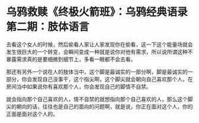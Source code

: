 # 乌鸦救赎《终极火箭班》：乌鸦经典语录第二期：肢体语言

去看这个女人的时候，然后偷看人家让人家发现你在偷看，这一下这个能量场就会发生很巨大的一个转变，会瞬间变成一种就是说你对他有需求，所以说所谓这种不暴露需求真的是要细微到细节上，多看一眼都不会去看。

那还有另外一个说在人的肢体当中，这个脚是最诚实的一部分啊，脚是最诚实的一部分，你会发现自己没事干，这个指尖啊，这个脚尖就会朝向自己喜欢那个人，在房间当中如果说你有喜欢那个人，你会发现自己的脚情不自禁。

就会指向那个自己喜欢的人，情不自禁的就想指向那个自己喜欢的人，那么这个脚尖的朝向的话，往往也是自己的面向的问题啊，就是说，你正在面对这个人，你的正面是面对这个人的。

